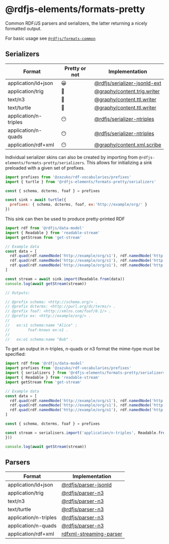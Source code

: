 # @rdfjs-elements/formats-pretty

Common RDF/JS parsers and serializers, the latter returning a nicely formatted output.

For basic usage see [`@rdfjs/formats-common`](https://npm.im/@rdfjs/formats-common)

## Serializers

| Format | Pretty or not | Implementation |
| -- | -- | -- |
| application/ld+json | 😀 | [@rdfjs/serializer-jsonld-ext](https://npm.im/@rdfjs/serializer-jsonld-ext) |
| application/trig | 🤩 | [@graphy/content.trig.writer](https://npm.im/@graphy/content.trig.writer) | 
| text/n3 | 🤩 | [@graphy/content.ttl.writer](https://npm.im/@graphy/content.ttl.writer) | 
| text/turtle | 🤩 | [@graphy/content.ttl.writer](https://npm.im/@graphy/content.ttl.writer) | 
| application/n-triples | 😶 | [@rdfjs/serializer-ntriples](https://npm.im/@rdfjs/serializer-ntriples) | 
| application/n-quads | 😶 | [@rdfjs/serializer-ntriples](https://npm.im/@rdfjs/serializer-ntriples) | 
| application/rdf+xml | 😶 | [@graphy/content.xml.scribe](https://npm.im/@graphy/content.xml.scribe) |

Individual serializer skins can also be created by importing from `@rdfjs-elements/formats-pretty/serializers`. This 
allows for initializing a sink preloaded with a given set of prefixes.

```js
import prefixes from '@zazuko/rdf-vocabularies/prefixes'
import { turtle } from '@rdfjs-elements/formats-pretty/serializers'

const { schema, dcterms, foaf } = prefixes

const sink = await turtle({
  prefixes: { schema, dcterms, foaf, ex:'http://example/org/' }
})
```


This sink can then be used to produce pretty-printed RDF

```js
import rdf from '@rdfjs/data-model'
import { Readable } from 'readable-stream'
import getStream from 'get-stream'

// Example data
const data = [
  rdf.quad(rdf.namedNode('http://example/org/s1'), rdf.namedNode('http://schema.org/name'), rdf.literal('Alice')),
  rdf.quad(rdf.namedNode('http://example/org/s1'), rdf.namedNode('http://xmlns.com/foaf/0.1/knows'), rdf.namedNode('http://example/org/o1')),
  rdf.quad(rdf.namedNode('http://example/org/o1'), rdf.namedNode('http://schema.org/name'), rdf.literal('Bob'))
]

const stream = await sink.import(Readable.from(data))
console.log(await getStream(stream))

// Outputs:

// @prefix schema: <http://schema.org/> .
// @prefix dcterms: <http://purl.org/dc/terms/> .
// @prefix foaf: <http://xmlns.com/foaf/0.1/> .
// @prefix ex: <http://example/org/> .
//
//   ex:s1 schema:name "Alice" ;
//        foaf:knows ex:o1 .
//
//   ex:o1 schema:name "Bob" .

```

To get an output in n-triples, n-quads or n3 format the mime-type must be specified:

```js
import rdf from '@rdfjs/data-model'
import prefixes from '@zazuko/rdf-vocabularies/prefixes'
import { serializers } from '@rdfjs-elements/formats-pretty/serializers'
import { Readable } from 'readable-stream'
import getStream from 'get-stream'

// Example data
const data = [
  rdf.quad(rdf.namedNode('http://example/org/s1'), rdf.namedNode('http://schema.org/name'), rdf.literal('Alice')),
  rdf.quad(rdf.namedNode('http://example/org/s1'), rdf.namedNode('http://xmlns.com/foaf/0.1/knows'), rdf.namedNode('http://example/org/o1')),
  rdf.quad(rdf.namedNode('http://example/org/o1'), rdf.namedNode('http://schema.org/name'), rdf.literal('Bob'))
]

const { schema, dcterms, foaf } = prefixes

const stream = serialisers.import('application/n-triples', Readable.from(data), { schema, dcterms, foaf, ex:'http://example/org/' }
}))

console.log(await getStream(stream))
```

## Parsers

| Format | Implementation |
| -- | -- |
| application/ld+json | [@rdfjs/parser-jsonld](https://npm.im/@rdfjs/parser-jsonld) |
| application/trig | [@rdfjs/parser-n3](https://npm.im/@rdfjs/parser-n3) | 
| text/n3 | [@rdfjs/parser-n3](https://npm.im/@rdfjs/parser-n3) | 
| text/turtle | [@rdfjs/parser-n3](https://npm.im/@rdfjs/parser-n3) | 
| application/n-triples | [@rdfjs/parser-n3](https://npm.im/@rdfjs/parser-n3) | 
| application/n-quads | [@rdfjs/parser-n3](https://npm.im/@rdfjs/parser-n3) | 
| application/rdf+xml | [rdfxml-streaming-parser](https://npm.im/rdfxml-streaming-parser) |
